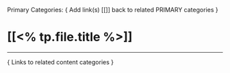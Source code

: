Primary Categories: { Add link(s) [[]] back to related PRIMARY categories }

# [[<% tp.file.title %>]]
***

{ Links to related content categories }
